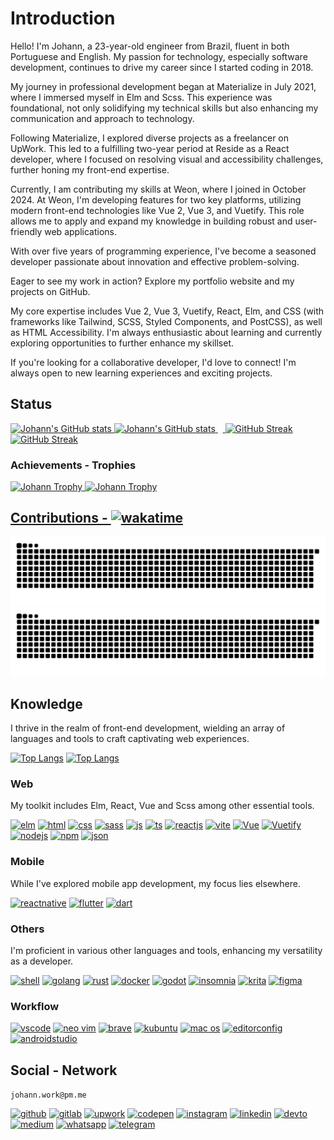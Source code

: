 # Introduction

Hello! I'm Johann, a 23-year-old engineer from Brazil, fluent in both Portuguese and English.  My passion for technology, especially software development, continues to drive my career since I started coding in 2018.

My journey in professional development began at Materialize in July 2021, where I immersed myself in Elm and Scss. This experience was foundational, not only solidifying my technical skills but also enhancing my communication and approach to technology.

Following Materialize, I explored diverse projects as a freelancer on UpWork.  This led to a fulfilling two-year period at Reside as a React developer, where I focused on resolving visual and accessibility challenges, further honing my front-end expertise.

Currently, I am contributing my skills at Weon, where I joined in October 2024.  At Weon, I'm developing features for two key platforms, utilizing modern front-end technologies like Vue 2, Vue 3, and Vuetify. This role allows me to apply and expand my knowledge in building robust and user-friendly web applications.

With over five years of programming experience, I've become a seasoned developer passionate about innovation and effective problem-solving.

Eager to see my work in action? Explore my portfolio website and my projects on GitHub.

My core expertise includes Vue 2, Vue 3, Vuetify, React, Elm, and CSS (with frameworks like Tailwind, SCSS, Styled Components, and PostCSS), as well as HTML Accessibility. I'm always enthusiastic about learning and currently exploring opportunities to further enhance my skillset.

If you're looking for a collaborative developer, I'd love to connect!  I'm always open to new learning experiences and exciting projects.

## Status
<p><!--* Light  -->
  <a href="https://github.com/anuraghazra/github-readme-stats#gh-light-mode-only">
    <img width="48.25%" src="https://github-readme-stats.vercel.app/api?username=Johann-Goncalves-Pereira&amp;show_icons=true" alt="Johann&#39;s GitHub stats" />
    <!-- &amp;bg_color=43,0D1B2A,415A77&amp;hide_border=true&amp;title_color=E0E1DD&amp;text_color=ECECEA&amp;icon_color=778DA9&amp;show_icons=true -->
  </a><!--* Dark -->
  <a href="https://github.com/anuraghazra/github-readme-stats#gh-dark-mode-only">
    <img width="48.25%" src="https://github-readme-stats.vercel.app/api?username=Johann-Goncalves-Pereira&amp;theme=onedark&amp;hide_border=true&show_icons=true" alt="Johann&#39;s GitHub stats" />
    <!-- &amp;bg_color=43,0D1B2A,415A77&amp;hide_border=true&amp;title_color=E0E1DD&amp;text_color=ECECEA&amp;icon_color=778DA9&amp;show_icons=true -->
  </a>&nbsp;&nbsp;<a  href="https://git.io/streak-stats#gh-light-mode-only">
    <img width="48.25%" src="http://github-readme-streak-stats.herokuapp.com?user=Johann-Goncalves-Pereira&amp;date_format=M%20j%5B%2C%20Y%5D" alt="GitHub Streak">
  </a>
  <a  href="https://git.io/streak-stats#gh-dark-mode-only">
    <img width="48.25%" src="http://github-readme-streak-stats.herokuapp.com?user=Johann-Goncalves-Pereira&amp;theme=onedark&amp;hide_border=true&amp;date_format=M%20j%5B%2C%20Y%5D" alt="GitHub Streak">
  </a>
</p>

### Achievements - Trophies

<p>
  <a href="https://github.com/ryo-ma/github-profile-trophy#gh-light-mode-only">
    <img width="98.25%"  src="https://github-profile-trophy.vercel.app/?username=Johann-Goncalves-Pereira&amp;no-bg=false&amp;margin-w=15&amp;margin-h=15" alt="Johann Trophy">
  </a>
  <a href="https://github.com/ryo-ma/github-profile-trophy#gh-dark-mode-only">
    <img width="98.25%"  src="https://github-profile-trophy.vercel.app/?username=Johann-Goncalves-Pereira&amp;no-frame=true&amp;no-bg=false&amp;margin-w=15&amp;margin-h=15&amp;theme=onedark" alt="Johann Trophy">
  </a>
</p>

## [Contributions - ![wakatime](https://wakatime.com/badge/user/e70c3421-dcb3-4fcf-88db-cdecffe55352.svg)](https://wakatime.com/@e70c3421-dcb3-4fcf-88db-cdecffe55352)
 
[![Contribution snake Light](https://raw.githubusercontent.com/Johann-Goncalves-Pereira/Johann-Goncalves-Pereira/output/github-snake.svg)](https://github.com/Platane/snk#gh-light-mode-only)
[![Contribution snake Dark](https://raw.githubusercontent.com/Johann-Goncalves-Pereira/Johann-Goncalves-Pereira/output/github-snake-custom.svg)](https://github.com/Platane/snk#gh-dark-mode-only)

 
## Knowledge
I thrive in the realm of front-end development, wielding an array of languages and tools to craft captivating web experiences.

[![Top Langs](https://github-readme-stats.vercel.app/api/top-langs/?username=Johann-Goncalves-Pereira&layout=compact&no-frame=true)](https://github.com/anuraghazra/github-readme-stats#gh-light-mode-only)
[![Top Langs](https://github-readme-stats.vercel.app/api/top-langs/?username=Johann-Goncalves-Pereira&theme=onedark&layout=compact&no-frame=true&hide_border=true)](https://github.com/anuraghazra/github-readme-stats#gh-dark-mode-only)
<!-- &bg_color=43,0D1B2A,415A77&hide_border=true&title_color=E0E1DD&text_color=ECECEA&icon_color=778DA9&show_icons=true&layout=compact&no-frame=true&no-bg=false&margin-w=15&margin-h=15 -->

### Web
My toolkit includes Elm, React, Vue and Scss among other essential tools.

[![elm](https://img.shields.io/badge/Elm-60B5CC?style=for-the-badge&logo=elm&logoColor=white)](https://elm-lang.org)
[![html](https://img.shields.io/badge/HTML5-E34F26?style=for-the-badge&logo=html5&logoColor=white)](https://developer.mozilla.org/en-US/docs/Web/HTML)
[![css](https://img.shields.io/badge/CSS3-1572B6?style=for-the-badge&logo=css3&logoColor=white)](https://developer.mozilla.org/en-US/docs/Web/CSS)
[![sass](https://img.shields.io/badge/Sass-CC6699?style=for-the-badge&logo=sass&logoColor=white)](https://sass-lang.com)
[![js](https://img.shields.io/badge/JavaScript-323330?style=for-the-badge&logo=javascript&logoColor=F7DF1E)](https://www.javascript.com)
[![ts](https://img.shields.io/badge/TypeScript-007ACC?style=for-the-badge&logo=typescript&logoColor=white)](https://www.typescriptlang.org)
[![reactjs](https://img.shields.io/badge/React-20232A?style=for-the-badge&logo=react&logoColor=61DAFB)](https://reactjs.org)
[![vite](https://img.shields.io/badge/Vite-B73BFE?style=for-the-badge&logo=vite&logoColor=FFD62E)](https://vitejs.dev)
[![Vue](https://img.shields.io/badge/Vue%20js-35495E?style=for-the-badge&logo=vuedotjs&logoColor=4FC08D)](https://vuejs.org/)
[![Vuetify](https://img.shields.io/badge/Vuetify-1867C0?style=for-the-badge&logo=vuetify&logoColor=white)](https://vuetifyjs.com/)
[![nodejs](https://img.shields.io/badge/Node.js-339933?style=for-the-badge&logo=nodedotjs&logoColor=white)](https://nodejs.org/en/)
[![npm](https://img.shields.io/badge/npm-CB3837?style=for-the-badge&logo=npm&logoColor=white)](https://www.npmjs.com)
[![json](https://img.shields.io/badge/json-5E5C5C?style=for-the-badge&logo=json&logoColor=white)](https://www.json.org/json-en.html)


### Mobile
While I've explored mobile app development, my focus lies elsewhere.

[![reactnative](https://img.shields.io/badge/React_Native-20232A?style=for-the-badge&logo=react&logoColor=61DAFB)](https://reactnative.dev)
[![flutter](https://img.shields.io/badge/Flutter-02569B?style=for-the-badge&logo=flutter&logoColor=white)](https://flutter.dev)
[![dart](https://img.shields.io/badge/Dart-0175C2?style=for-the-badge&logo=dart&logoColor=white)](https://dart.dev)


### Others
I'm proficient in various other languages and tools, enhancing my versatility as a developer.

[![shell](https://img.shields.io/badge/Shell_Script-121011?style=for-the-badge&logo=gnu-bash&logoColor=white)](https://www.gnu.org/software/bash/)
[![golang](https://img.shields.io/badge/Go-00ADD8?style=for-the-badge&logo=go&logoColor=white)](https://go.dev)
[![rust](https://img.shields.io/badge/Rust-000000?style=for-the-badge&logo=rust&logoColor=white)](https://www.rust-lang.org)
[![docker](https://img.shields.io/badge/Docker-2CA5E0?style=for-the-badge&logo=docker&logoColor=white)](https://www.docker.com)
[![godot](https://img.shields.io/badge/Godot-478CBF?style=for-the-badge&logo=GodotEngine&logoColor=white)](https://godotengine.org)
[![insomnia](https://img.shields.io/badge/Insomnia-5849be?style=for-the-badge&logo=Insomnia&logoColor=white)](https://insomnia.rest)
[![krita](https://img.shields.io/badge/Krita-203759?style=for-the-badge&logo=krita&logoColor=EEF37B)](https://krita.org/en/)
[![figma](https://img.shields.io/badge/Figma-F24E1E?style=for-the-badge&logo=figma&logoColor=white)](https://www.figma.com/)

 
### Workflow
[![vscode](https://img.shields.io/badge/Visual_Studio_Code-0078D4?style=for-the-badge&logo=visual%20studio%20code&logoColor=white)](https://code.visualstudio.com)
[![neo vim](https://img.shields.io/badge/NeoVim-%2357A143.svg?&style=for-the-badge&logo=neovim&logoColor=white)]()
[![brave](https://img.shields.io/badge/Brave-FF1B2D?style=for-the-badge&logo=Brave&logoColor=white)](https://vivaldi.com)
[![kubuntu](https://img.shields.io/badge/-KUbuntu-%230079C1?style=for-the-badge&logo=kubuntu&logoColor=white)](https://kde.org)
[![mac os](https://img.shields.io/badge/mac%20os-000000?style=for-the-badge&logo=apple&logoColor=white)](https://www.apple.com/macos/)
[![editorconfig](https://img.shields.io/badge/Editor%20Config-E0EFEF?style=for-the-badge&logo=editorconfig&logoColor=000)](https://editorconfig.org)
[![androidstudio](https://img.shields.io/badge/Android_Studio-3DDC84?style=for-the-badge&logo=android-studio&logoColor=white)](https://developer.android.com/studio)


## Social - Network

`johann.work@pm.me`

[![github](https://img.shields.io/badge/GitHub-100000?style=for-the-badge&logo=github&logoColor=white)](https://github.com/Johann-Goncalves-Pereira)
[![gitlab](https://img.shields.io/badge/GitLab-330F63?style=for-the-badge&logo=gitlab&logoColor=white)](https://gitlab.materialize.pro/johannpereira)
[![upwork](https://img.shields.io/badge/UpWork-6FDA44?style=for-the-badge&logo=Upwork&logoColor=white)](https://www.upwork.com/freelancers/~011d31917fa3d87f28)
[![codepen](https://img.shields.io/badge/Codepen-000000?style=for-the-badge&logo=codepen&logoColor=white)](https://codepen.io/johann-goncalves-pereira)
[![instagram](https://img.shields.io/badge/Instagram-E4405F?style=for-the-badge&logo=instagram&logoColor=white)](https://www.instagram.com/johanngon_/)
[![linkedin](https://img.shields.io/badge/LinkedIn-0077B5?style=for-the-badge&logo=linkedin&logoColor=white)](https://www.linkedin.com/in/johann-pereira-a798961b3/)
[![devto](https://img.shields.io/badge/dev.to-0A0A0A?style=for-the-badge&logo=devdotto&logoColor=white)](https://dev.to/johanngoncalvespereira)
[![medium](https://img.shields.io/badge/Medium-12100E?style=for-the-badge&logo=medium&logoColor=white)](https://medium.com/@johann.gon.pereira)
[![whatsapp](https://img.shields.io/badge/WhatsApp-25D366?style=for-the-badge&logo=whatsapp&logoColor=white)](https://api.whatsapp.com/send?phone=+5541991422303&text=sua%20mensagem)
[![telegram](https://img.shields.io/badge/Telegram-2CA5E0?style=for-the-badge&logo=telegram&logoColor=white)](https://t.me/JohannGoncalvesPereira)

